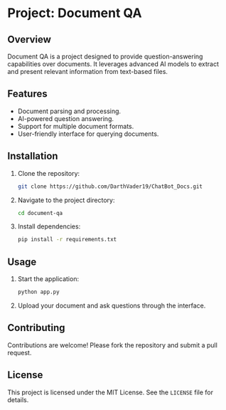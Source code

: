 # Project: Document QA

## Overview
Document QA is a project designed to provide question-answering capabilities over documents. It leverages advanced AI models to extract and present relevant information from text-based files.

## Features
- Document parsing and processing.
- AI-powered question answering.
- Support for multiple document formats.
- User-friendly interface for querying documents.

## Installation
1. Clone the repository:
    ```bash
    git clone https://github.com/DarthVader19/ChatBot_Docs.git
    ```
2. Navigate to the project directory:
    ```bash
    cd document-qa
    ```
3. Install dependencies:
    ```bash
    pip install -r requirements.txt
    ```

## Usage
1. Start the application:
    ```bash
    python app.py
    ```
2. Upload your document and ask questions through the interface.

## Contributing
Contributions are welcome! Please fork the repository and submit a pull request.

## License
This project is licensed under the MIT License. See the `LICENSE` file for details.